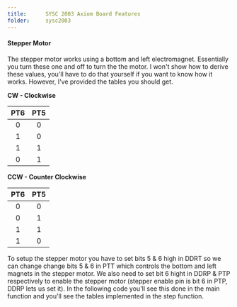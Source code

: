```yaml
---
title:      SYSC 2003 Axiom Board Features
folder:     sysc2003
---
```


#### Stepper Motor

The stepper motor works using a bottom and left electromagnet. Essentially you turn these one and off to turn the the motor. I won't show how to derive these values, you'll have to do that yourself if you want to know how it works. However, I've provided the tables you should get.


**CW - Clockwise**

 PT6 | PT5
:---:|:---:
  0  |  0  
  1  |  0  
  1  |  1  
  0  |  1  


**CCW - Counter Clockwise**

 PT6 | PT5
:---:|:---:
  0  |  0  
  0  |  1  
  1  |  1  
  1  |  0  

To setup the stepper motor you have to set bits 5 & 6 high in DDRT so we can change change bits 5 & 6 in PTT which controls the bottom and left magnets in the stepper motor. We also need to set bit 6 hight in DDRP & PTP respectively to enable the stepper motor (stepper enable pin is bit 6 in PTP, DDRP lets us set it). In the following code you'll see this done in the main function and you'll see the tables implemented in the step function.

<div id="stepper" style="display:none">

{% highlight c %}

{% include code_snippets/{{ page.folder }}/imports.c %}
{% include code_snippets/{{ page.folder }}/stepper_motor.c %}

{% endhighlight %}

</div>
